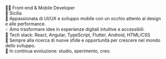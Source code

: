 👩‍💻 Front-end & Mobile Developer  
📍 Sicilia  
📱 Appassionata di UI/UX e sviluppo mobile con un occhio attento al design e alle performance.  
💡 Amo trasformare idee in esperienze digitali intuitive e accessibili.  
🔧 Tech stack: React, Angular, TypeScript, Flutter, Android, HTML/CSS  
🚀 Sempre alla ricerca di nuove sfide e opportunità per crescere nel mondo dello sviluppo.  
🌱 In continua evoluzione: studio, sperimento, creo.  
